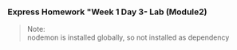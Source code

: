 ### Express Homework "Week 1 Day 3- Lab (Module2)

> Note:  
>   nodemon is installed globally, so not installed as dependency